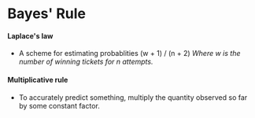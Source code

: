 # Bayes' Rule 

#### Laplace's law
- A scheme for estimating probablities 
(w + 1) / (n + 2) 
_Where w is the number of winning tickets for n attempts._

#### Multiplicative rule 
- To accurately predict something, multiply the quantity observed so far by some constant factor. 